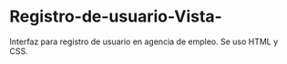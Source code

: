 # Registro-de-usuario-Vista-
Interfaz para registro de usuario en agencia de empleo.
Se uso HTML y CSS.
